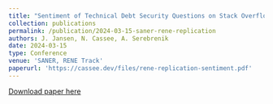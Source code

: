 ```yaml
---
title: "Sentiment of Technical Debt Security Questions on Stack Overflow: A Replication Study"
collection: publications
permalink: /publication/2024-03-15-saner-rene-replication
authors: J. Jansen, N. Cassee, A. Serebrenik
date: 2024-03-15
type: Conference
venue: 'SANER, RENE Track'
paperurl: 'https://cassee.dev/files/rene-replication-sentiment.pdf'
---
```


<a href='https://cassee.dev/files/rene-replication-sentiment.pdf'>Download paper here</a>
